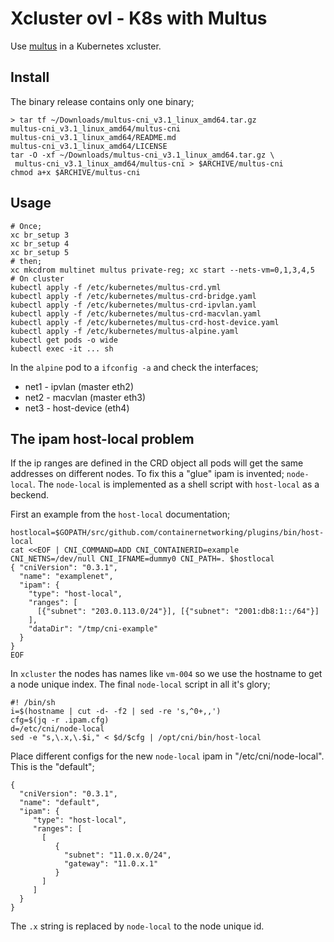 # Xcluster ovl - K8s with Multus

Use [multus](https://github.com/intel/multus-cni) in a Kubernetes xcluster.


## Install

The binary release contains only one binary;
```
> tar tf ~/Downloads/multus-cni_v3.1_linux_amd64.tar.gz
multus-cni_v3.1_linux_amd64/multus-cni
multus-cni_v3.1_linux_amd64/README.md
multus-cni_v3.1_linux_amd64/LICENSE
tar -O -xf ~/Downloads/multus-cni_v3.1_linux_amd64.tar.gz \
 multus-cni_v3.1_linux_amd64/multus-cni > $ARCHIVE/multus-cni
chmod a+x $ARCHIVE/multus-cni
```

## Usage

```
# Once;
xc br_setup 3
xc br_setup 4
xc br_setup 5
# then;
xc mkcdrom multinet multus private-reg; xc start --nets-vm=0,1,3,4,5
# On cluster
kubectl apply -f /etc/kubernetes/multus-crd.yml
kubectl apply -f /etc/kubernetes/multus-crd-bridge.yaml
kubectl apply -f /etc/kubernetes/multus-crd-ipvlan.yaml
kubectl apply -f /etc/kubernetes/multus-crd-macvlan.yaml
kubectl apply -f /etc/kubernetes/multus-crd-host-device.yaml
kubectl apply -f /etc/kubernetes/multus-alpine.yaml
kubectl get pods -o wide
kubectl exec -it ... sh
```

In the `alpine` pod to a `ifconfig -a` and check the interfaces;

 * net1 - ipvlan (master eth2)
 * net2 - macvlan (master eth3)
 * net3 - host-device (eth4)


## The ipam host-local problem

If the ip ranges are defined in the CRD object all pods will get the
same addresses on different nodes. To fix this a "glue" ipam is
invented; `node-local`. The `node-local` is implemented as a shell
script with `host-local` as a beckend.

First an example from the `host-local` documentation;

```
hostlocal=$GOPATH/src/github.com/containernetworking/plugins/bin/host-local
cat <<EOF | CNI_COMMAND=ADD CNI_CONTAINERID=example CNI_NETNS=/dev/null CNI_IFNAME=dummy0 CNI_PATH=. $hostlocal
{ "cniVersion": "0.3.1",
  "name": "examplenet",
  "ipam": {
    "type": "host-local",
	"ranges": [
	  [{"subnet": "203.0.113.0/24"}], [{"subnet": "2001:db8:1::/64"}]
	],
    "dataDir": "/tmp/cni-example"
  }
}
EOF
```

In `xcluster` the nodes has names like `vm-004` so we use the hostname
to get a node unique index. The final `node-local` script in all it's
glory;

```
#! /bin/sh
i=$(hostname | cut -d- -f2 | sed -re 's,^0+,,')
cfg=$(jq -r .ipam.cfg)
d=/etc/cni/node-local
sed -e "s,\.x,\.$i," < $d/$cfg | /opt/cni/bin/host-local
```

Place different configs for the new `node-local` ipam in
"/etc/cni/node-local". This is the "default";

```
{
  "cniVersion": "0.3.1",
  "name": "default",
  "ipam": {
     "type": "host-local",
     "ranges": [
       [
          {
            "subnet": "11.0.x.0/24",
            "gateway": "11.0.x.1"
          }
       ]
     ]
  }
}
```

The `.x` string is replaced by `node-local` to the node unique id.


